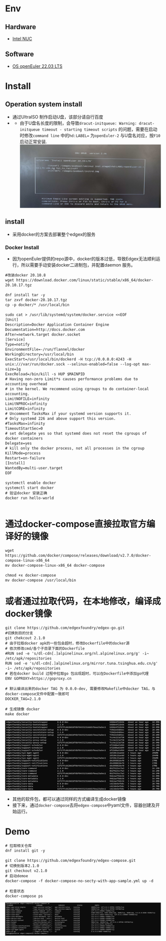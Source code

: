 # Env
## Hardware
* [Intel NUC ](https://www.intel.cn/content/www/cn/zh/products/details/nuc.html)
## Software
* [OS openEuler 22.03 LTS](https://repo.openeuler.org/openEuler-22.03-LTS/ISO/x86_64/openEuler-22.03-LTS-x86_64-dvd.iso) 
# Install
 ## **Operation system install**
* 通过UltraISO 制作启动U盘，该部分请自行百度
* - 由于U盘名长度的限制，会导致`dracut-initqueue: Warning: dracut-initqueue timeout - starting timeout scripts` 的问题，需要在启动时修改`command line` 中的`hd:LABEL=` 为`openEuler-2` 与U盘名对应，按`F10` 启动正常安装.
![commandline](image/cline.png)

## install
* 采用docker的方案去部署整个edgex的服务

### Docker Install
* 因为openEuler提供的repo源中，docker的版本过低，导致Edgex无法顺利运行，所以需要手动安装docker二进制包，并配置daemon 服务。
```
#改装docker 20.10.8
wget https://download.docker.com/linux/static/stable/x86_64/docker-20.10.17.tgz

dnf install tar -y
tar zxvf docker-20.10.17.tgz
cp -p docker/* /usr/local/bin

sudo cat > /usr/lib/systemd/system/docker.service <<EOF
[Unit]
Description=Docker Application Container Engine
Documentation=http://docs.docker.com
After=network.target docker.socket
[Service]
Type=notify
EnvironmentFile=-/run/flannel/docker
WorkingDirectory=/usr/local/bin
ExecStart=/usr/local/bin/dockerd -H tcp://0.0.0.0:4243 -H unix:///var/run/docker.sock --selinux-enabled=false --log-opt max-size=1g
ExecReload=/bin/kill -s HUP $MAINPID
# Having non-zero Limit*s causes performance problems due to accounting overhead
# in the kernel. We recommend using cgroups to do container-local accounting.
LimitNOFILE=infinity
LimitNPROC=infinity
LimitCORE=infinity
# Uncomment TasksMax if your systemd version supports it.
# Only systemd 226 and above support this version.
#TasksMax=infinity
TimeoutStartSec=0
# set delegate yes so that systemd does not reset the cgroups of docker containers
Delegate=yes
# kill only the docker process, not all processes in the cgroup
KillMode=process
Restart=on-failure
[Install]
WantedBy=multi-user.target
EOF

systemctl enable docker
systemctl start docker
# 验证docker 安装正确
docker run hello-world


```
# 通过docker-compose直接拉取官方编译好的镜像
```
wget https://github.com/docker/compose/releases/download/v2.7.0/docker-compose-linux-x86_64
mv docker-compose-linux-x86_64 docker-compose

chmod +x docker-compose
mv docker-compose /usr/local/bin
```
# 或者通过拉取代码，在本地修改，编译成docker镜像

```
git clone https://github.com/edgexfoundry/edgex-go.git
#切换到目的分支
git chekcout 2.1.0
# 由于拉取docker apk的一些包会超时，修改Dockerfile中的docker源
# 依次修改cmd/各个子目录下面的Dockerfile
#RUN sed -e 's/dl-cdn[.]alpinelinux.org/nl.alpinelinux.org/g' -i~ /etc/apk/repositories
RUN sed -e 's/dl-cdn[.]alpinelinux.org/mirror.tuna.tsinghua.edu.cn/g' -i~ /etc/apk/repositories
# 若在docker build 过程中拉取go 包出现超时，可以在Dockerfile中添加go代理
ENV GOPROXY=https://goproxy.cn

# 默认编译出来的docker TAG 为 0.0.0-dev, 需要修改Makefile中docker TAG，与docker-compose文件中配置一致即可
DOCKER_TAG=2.1.0

# 生成镜像 docker 
make docker
```
![build_image](image/build_docker.png)
* 其他的软件包，都可以通过同样的方式编译生成docker镜像
* 接下来，通过`docker-compose`去将`edgex-compose`中yaml文件，容器创建及开始运行。
# Demo

```
# 拉取相关仓库
dnf install git -y

git clone https://github.com/edgexfoundry/edgex-compose.git
# 切换到版本2.1.0
git checkout v2.1.0
# 启动demoe
docker-compose -f docker-compose-no-secty-with-app-sample.yml up -d

# 检查状态
docker-compose ps
```
![state](image/state.png)

